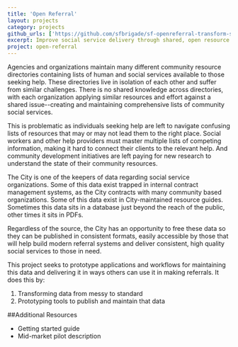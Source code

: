 ```yaml
---
title: 'Open Referral'
layout: projects
category: projects
github_urls: ['https://github.com/sfbrigade/sf-openreferral-transform-scripts','https://github.com/sfbrigade/ohana-api','https://github.com/sfbrigade/ohana-web-search','https://github.com/sfbrigade/ohana-api-admin']
excerpt: Improve social service delivery through shared, open resource data.
project: open-referral
---
```


Agencies and organizations maintain many different community resource directories containing lists of human and social services available to those seeking help. These directories live in isolation of each other and suffer from similar challenges. There is no shared knowledge across directories, with each organization applying similar resources and effort against a shared issue--creating and maintaining comprehensive lists of community social services.

This is problematic as individuals seeking help are left to navigate confusing lists of resources that may or may not lead them to the right place. Social workers and other help providers must master multiple lists of competing information, making it hard to connect their clients to the relevant help. And community development initiatives are left paying for new research to understand the state of their community resources.

The City is one of the keepers of data regarding social service organizations. Some of this data exist trapped in internal contract management systems, as the City contracts with many community based organizations. Some of this data exist in City-maintained resource guides. Sometimes this data sits in a database just beyond the reach of the public, other times it sits in PDFs. 

Regardless of the source, the City has an opportunity to free these data so they can be published in consistent formats, easily accessible by those that will help build modern referral systems and deliver consistent, high quality social services to those in need. 

This project seeks to prototype applications and workflows for maintaining this data and delivering it in ways others can use it in making referrals. It does this by:

1. Transforming data from messy to standard
2. Prototyping tools to publish and maintain that data

##Additional Resources

- Getting started guide
- Mid-market pilot description
